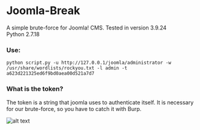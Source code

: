 # Joomla-Break
A simple brute-force for Joomla! CMS.
Tested in version 3.9.24<br>
Python 2.7.18

<h3><b>Use:</b></h3>

```python script.py -u http://127.0.0.1/joomla/administrator -w /usr/share/wordlists/rockyou.txt -l admin -t a623d221325ed6f9bd0aea00d521a7d7 ```

<h3><b>What is the token?</b></h3>
The token is a string that joomla uses to authenticate itself. It is necessary for our brute-force, so you have to catch it with Burp.

![alt text](http://keklulz.ueuo.com/uploads/token.png)
